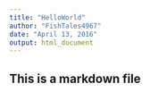 ```yaml
---
title: "HelloWorld"
author: "FishTales4967"
date: "April 13, 2016"
output: html_document
---
```

## This is a markdown file
